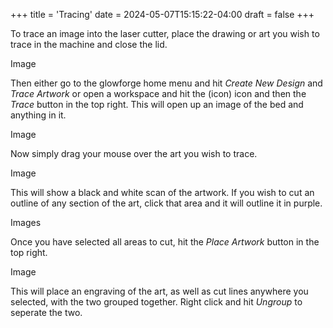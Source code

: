 +++
title = 'Tracing'
date = 2024-05-07T15:15:22-04:00
draft = false
+++

To trace an image into the laser cutter, place the drawing or art you wish to trace in the machine and close the lid.

Image

Then either go to the glowforge home menu and hit *Create New Design* and *Trace Artwork* or open a workspace and hit the (icon) icon and then the *Trace* button in the top right. This will open up an image of the bed and anything in it.

Image

Now simply drag your mouse over the art you wish to trace.

Image

This will show a black and white scan of the artwork. If you wish to cut an outline of any section of the art, click that area and it will outline it in purple. 

Images

Once you have selected all areas to cut, hit the *Place Artwork* button in the top right.

Image

This will place an engraving of the art, as well as cut lines anywhere you selected, with the two grouped together. Right click and hit *Ungroup* to seperate the two.

